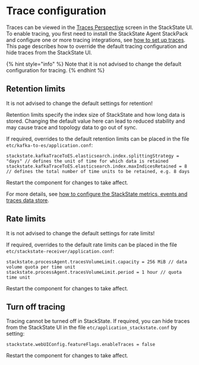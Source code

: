 # Trace configuration

Traces can be viewed in the [Traces Perspective](/use/views/traces-perspective.md) screen in the StackState UI. To enable tracing, you first need to install the StackState Agent StackPack and configure one or more tracing integrations, see [how to set up traces](/configure/traces/how_to_setup_traces.md). This page describes how to override the default tracing configuration and hide traces from the StackState UI.

{% hint style="info" %}
Note that it is not advised to change the default configuration for tracing.
{% endhint %}

## Retention limits

It is not advised to change the default settings for retention!

Retention limits specify the index size of StackState and how long data is stored. Changing the default value here can lead to reduced stability and may cause trace and topology data to go out of sync.

If required, overrides to the default retention limits can be placed in the file `etc/kafka-to-es/application.conf`:

```text
stackstate.kafkaTraceToES.elasticsearch.index.splittingStrategy = "days" // defines the unit of time for which data is retained
stackstate.kafkaTraceToES.elasticsearch.index.maxIndicesRetained = 8 // defines the total number of time units to be retained, e.g. 8 days
```

Restart the component for changes to take affect.

For more details, see [how to configure the StackState metrics, events and traces data store](/setup/data-management/data_retention.md#stackstate-metrics-events-and-traces-data-store).

## Rate limits

It is not advised to change the default settings for rate limits!

If required, overrides to the default rate limits can be placed in the file `etc/stackstate-receiver/application.conf`:

```text
stackstate.processAgent.tracesVolumeLimit.capacity = 256 MiB // data volume quota per time unit
stackstate.processAgent.tracesVolumeLimit.period = 1 hour // quota time unit
```

Restart the component for changes to take affect.

## Turn off tracing

Tracing cannot be turned off in StackState. If required, you can hide traces from the StackState UI in the file `etc/application_stackstate.conf` by setting:

```text
stackstate.webUIConfig.featureFlags.enableTraces = false
```

Restart the component for changes to take affect.

